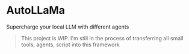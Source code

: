 # AutoLLaMa

Supercharge your local LLM with different agents

> This project is WIP. I'm still in the process of transferring all small tools, agents, script into this framework